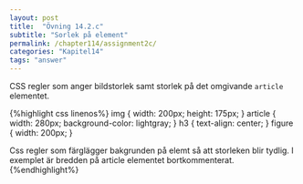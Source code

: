 ```yaml
---
layout: post
title:  "Övning 14.2.c"
subtitle: "Sorlek på element"
permalink: /chapter114/assignment2c/
categories: "Kapitel14"
tags: "answer"
---
```

CSS regler som anger bildstorlek samt storlek på det omgivande `article` elementet.

{%highlight css linenos%}
img {
  width: 200px;
  height: 175px;
}
article {
  width: 280px;
  background-color: lightgray;
}
h3 {
  text-align: center;
}
figure {
  width: 200px;
}
<figcaption>Css regler som färglägger bakgrunden på elemt så att storleken blir tydlig. I exemplet är bredden på article elementet bortkommenterat.</figcaption>
{%endhighlight%}
